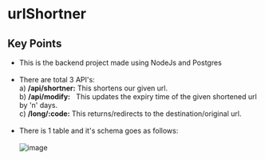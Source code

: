 # urlShortner

## Key Points

- This is the backend project made using NodeJs and Postgres<br><br>
- There are total 3 API's:<br>
  a) <b>/api/shortner:</b> This shortens our given url.<br>
  b) <b>/api/modify:</b> &nbsp;&nbsp;This updates the expiry time of the given shortened url by 'n' days.<br>
  c) <b>/long/:code:</b> This returns/redirects to the destination/original url.<br><br>
- There is 1 table and it's schema goes as follows:<br><br>
![image](https://user-images.githubusercontent.com/76775829/171482134-313b07bb-0ff3-4b26-a974-906d7f54b9df.png)
